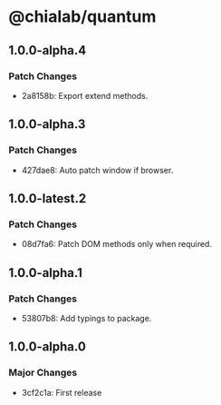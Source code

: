 # @chialab/quantum

## 1.0.0-alpha.4

### Patch Changes

-   2a8158b: Export extend methods.

## 1.0.0-alpha.3

### Patch Changes

-   427dae8: Auto patch window if browser.

## 1.0.0-latest.2

### Patch Changes

-   08d7fa6: Patch DOM methods only when required.

## 1.0.0-alpha.1

### Patch Changes

-   53807b8: Add typings to package.

## 1.0.0-alpha.0

### Major Changes

-   3cf2c1a: First release
